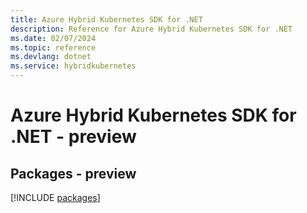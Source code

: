 ```yaml
---
title: Azure Hybrid Kubernetes SDK for .NET
description: Reference for Azure Hybrid Kubernetes SDK for .NET
ms.date: 02/07/2024
ms.topic: reference
ms.devlang: dotnet
ms.service: hybridkubernetes
---
```

# Azure Hybrid Kubernetes SDK for .NET - preview
## Packages - preview
[!INCLUDE [packages](hybrid-kubernetes-index.md)]